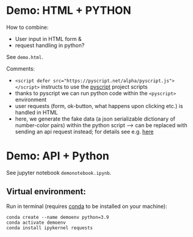 # Demo: HTML + PYTHON
How to combine:
* User input in HTML form & 
* request handling in python?

See `demo.html`.

Comments:
* `<script defer src="https://pyscript.net/alpha/pyscript.js"></script>` instructs to use the [pyscript](https://docs.pyscript.net/latest/index.html) project scripts 
* thanks to pyscript we can run python code within the `<pyscript>` environment
* user requests (form, ok-button, what happens upon clicking etc.) is handled in HTML
* here, we generate the fake data (a json serializable dictionary of number-color pairs) within the python script --> can be replaced with sending an api request instead; for details see e.g. [here](https://docs.pyscript.net/latest/guides/http-requests.html)

# Demo: API + Python

See jupyter notebook `demonotebook.ipynb`.

## Virtual environment:

Run in terminal (requires [conda](https://docs.conda.io/projects/conda/en/latest/index.html) to be installed on your machine):
```
conda create --name demoenv python=3.9
conda activate demoenv
conda install ipykernel requests
```
